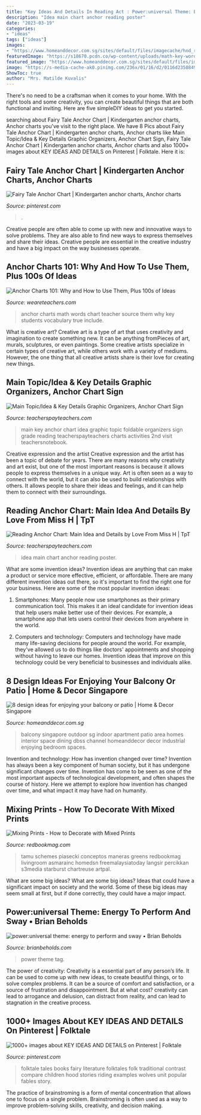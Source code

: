 ```yaml
---
title: "Key Ideas And Details In Reading Act : Power:universal Theme: Energy To Perform And Sway • Brian Beholds"
description: "Idea main chart anchor reading poster"
date: "2023-03-19"
categories:
- "ideas"
tags: ["ideas"]
images:
- "https://www.homeanddecor.com.sg/sites/default/files/imagecache/hnd_revamp_1x1_large/blog/gallery_article/gallery_images/design-channel_0.jpg"
featuredImage: "https://s18670.pcdn.co/wp-content/uploads/math-key-words.jpg"
featured_image: "https://www.homeanddecor.com.sg/sites/default/files/imagecache/hnd_revamp_1x1_large/blog/gallery_article/gallery_images/design-channel_0.jpg"
image: "https://s-media-cache-ak0.pinimg.com/236x/01/16/d2/0116d23508494abc94290bf717720b03.jpg"
ShowToc: true
author: "Mrs. Matilde Kuvalis"
---
```



There's no need to be a craftsman when it comes to your home. With the right tools and some creativity, you can create beautiful things that are both functional and inviting. Here are five simpleDIY ideas to get you started.

	

		
searching about Fairy Tale Anchor Chart | Kindergarten anchor charts, Anchor charts you've visit to the right place. We have 8 Pics about Fairy Tale Anchor Chart | Kindergarten anchor charts, Anchor charts like Main Topic/Idea &amp; Key Details Graphic Organizers, Anchor Chart Sign, Fairy Tale Anchor Chart | Kindergarten anchor charts, Anchor charts and also 1000+ images about KEY IDEAS AND DETAILS on Pinterest | Folktale. Here it is:
		
    
## Fairy Tale Anchor Chart | Kindergarten Anchor Charts, Anchor Charts

<img loading=lazy src="https://i.pinimg.com/736x/ed/3d/3b/ed3d3baedb0a6ac68446629aa3ccba31.jpg" onerror="this.onerror=null;this.src='https://tse2.mm.bing.net/th?id=OIP.-7_N1_f4Rr658lVtfnXc1wHaJ3&amp;pid=15.1';" alt="Fairy Tale Anchor Chart | Kindergarten anchor charts, Anchor charts">

_Source: pinterest.com_

>. 

	

Creative people are often able to come up with new and innovative ways to solve problems. They are also able to find new ways to express themselves and share their ideas. Creative people are essential in the creative industry and have a big impact on the way businesses operate.

    
## Anchor Charts 101: Why And How To Use Them, Plus 100s Of Ideas

<img loading=lazy src="https://s18670.pcdn.co/wp-content/uploads/math-key-words.jpg" onerror="this.onerror=null;this.src='https://tse4.mm.bing.net/th?id=OIP.V85fJYBzsewcLzpTKQHXeQHaJ6&amp;pid=15.1';" alt="Anchor Charts 101: Why and How to Use Them, Plus 100s of Ideas">

_Source: weareteachers.com_

>anchor charts math words chart teacher source them why key students vocabulary true include. 

	

What is creative art?
Creative art is a type of art that uses creativity and imagination to create something new. It can be anything fromPieces of art, murals, sculptures, or even paintings. Some creative artists specialize in certain types of creative art, while others work with a variety of mediums. However, the one thing that all creative artists share is their love for creating new things.

    
## Main Topic/Idea &amp; Key Details Graphic Organizers, Anchor Chart Sign

<img loading=lazy src="https://ecdn.teacherspayteachers.com/thumbitem/Main-TopicIdea-Key-Details-Graphic-Organizers-Anchor-Chart-Sign-Foldable-1645283-1500875417/original-1645283-3.jpg" onerror="this.onerror=null;this.src='https://tse2.mm.bing.net/th?id=OIP.xRoxCBUncGOVn5bbWP9vOQAAAA&amp;pid=15.1';" alt="Main Topic/Idea &amp; Key Details Graphic Organizers, Anchor Chart Sign">

_Source: teacherspayteachers.com_

>main key anchor chart idea graphic topic foldable organizers sign grade reading teacherspayteachers charts activities 2nd visit teachersnotebook. 

	

Creative expression and the artist
Creative expression and the artist has been a topic of debate for years. There are many reasons why creativity and art exist, but one of the most important reasons is because it allows people to express themselves in a unique way. Art is often seen as a way to connect with the world, but it can also be used to build relationships with others. It allows people to share their ideas and feelings, and it can help them to connect with their surroundings.

    
## Reading Anchor Chart: Main Idea And Details By Love From Miss H | TpT

<img loading=lazy src="https://ecdn.teacherspayteachers.com/thumbitem/Reading-Poster-Main-Idea-and-Details-2120425-1515718406/original-2120425-3.jpg" onerror="this.onerror=null;this.src='https://tse4.mm.bing.net/th?id=OIP.B15e24tz8i6mmXtz6tQynQAAAA&amp;pid=15.1';" alt="Reading Anchor Chart: Main Idea and Details by Love From Miss H | TpT">

_Source: teacherspayteachers.com_

>idea main chart anchor reading poster. 

	

What are some invention ideas?
Invention ideas are anything that can make a product or service more effective, efficient, or affordable. There are many different invention ideas out there, so it's important to find the right one for your business. Here are some of the most popular invention ideas:
1. Smartphones: Many people now use smartphones as their primary communication tool. This makes it an ideal candidate for invention ideas that help users make better use of their devices. For example, a smartphone app that lets users control their devices from anywhere in the world.

2. Computers and technology: Computers and technology have made many life-saving decisions for people around the world. For example, they've allowed us to do things like doctors' appointments and shopping without having to leave our homes. Invention ideas that improve on this technology could be very beneficial to businesses and individuals alike.


    
## 8 Design Ideas For Enjoying Your Balcony Or Patio | Home &amp; Decor Singapore

<img loading=lazy src="https://www.homeanddecor.com.sg/sites/default/files/imagecache/hnd_revamp_1x1_large/blog/gallery_article/gallery_images/design-channel_0.jpg" onerror="this.onerror=null;this.src='https://tse1.mm.bing.net/th?id=OIP.z1z_QJVM7lwJ-CWZS8zrBQHaLG&amp;pid=15.1';" alt="8 design ideas for enjoying your balcony or patio | Home &amp; Decor Singapore">

_Source: homeanddecor.com.sg_

>balcony singapore outdoor sg indoor apartment patio area homes interior space dining dbss channel homeanddecor decor industrial enjoying bedroom spaces. 

	

Invention and technology: How has invention changed over time?
Invention has always been a key component of human society, but it has undergone significant changes over time. Invention has come to be seen as one of the most important aspects of technological development, and often shapes the course of history. Here we attempt to explore how invention has changed over time, and what impact it may have had on humanity.

    
## Mixing Prints - How To Decorate With Mixed Prints

<img loading=lazy src="http://rbk.h-cdn.co/assets/cm/14/49/480x640/547f189949e29_-_tan-couch-with-green-patterned-pillows-1-0510-msc.jpg" onerror="this.onerror=null;this.src='https://tse1.mm.bing.net/th?id=OIP.KlVGLTu-DV0xdU6ig1uupwHaJ4&amp;pid=15.1';" alt="Mixing Prints - How to Decorate with Mixed Prints">

_Source: redbookmag.com_

>tamu schemes piasecki conceptos maneras greens redbookmag livingroom asmarainc homedsn freemalaysiatoday langsir percikkan s3media starburst chartreuse artpal. 

	

What are some big ideas?
What are some big ideas? Ideas that could have a significant impact on society and the world. Some of these big ideas may seem small at first, but if done correctly, they could have a major impact.

    
## Power:universal Theme: Energy To Perform And Sway • Brian Beholds

<img loading=lazy src="https://brianbeholds.com/wp-content/uploads/2020/02/power-theme.jpg" onerror="this.onerror=null;this.src='https://tse4.mm.bing.net/th?id=OIP.CS6NLdiowoWBmiL22FXgFgHaHa&amp;pid=15.1';" alt="power:universal theme: energy to perform and sway • Brian Beholds">

_Source: brianbeholds.com_

>power theme tag. 

	

The power of creativity:
Creativity is a essential part of any person’s life. It can be used to come up with new ideas, to create beautiful things, or to solve complex problems. It can be a source of comfort and satisfaction, or a source of frustration and disappointment. But at what cost? creativity can lead to arrogance and delusion, can distract from reality, and can lead to stagnation in the creative process.

    
## 1000+ Images About KEY IDEAS AND DETAILS On Pinterest | Folktale

<img loading=lazy src="https://s-media-cache-ak0.pinimg.com/236x/01/16/d2/0116d23508494abc94290bf717720b03.jpg" onerror="this.onerror=null;this.src='https://tse2.mm.bing.net/th?id=OIP.iqdHTEsbbKtuQl9VGRowdgHaKO&amp;pid=15.1';" alt="1000+ images about KEY IDEAS AND DETAILS on Pinterest | Folktale">

_Source: pinterest.com_

>folktale tales books fairy literature folktales folk traditional contrast compare children hood stories riding examples wolves unit popular fables story. 

	

The practice of brainstroming is a form of mental concentration that allows one to focus on a single problem. Brainstroming is often used as a way to improve problem-solving skills, creativity, and decision making.


